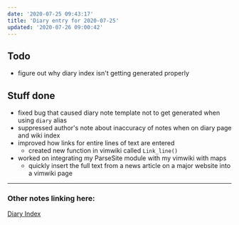 ```yaml
---
date: '2020-07-25 09:43:17'
title: 'Diary entry for 2020-07-25'
updated: '2020-07-26 09:00:42'
---
```

## Todo
* figure out why diary index isn't getting generated properly

## Stuff done
* fixed bug that caused diary note template not to get generated when using
  `diary` alias
* suppressed author's note about inaccuracy of notes when on diary page and wiki
  index
* improved how links for entire lines of text are entered
  * created new function in vimwiki called `Link_line()`
* worked on integrating my ParseSite module with my vimwiki with maps
  * quickly insert the full text from a news article on a major website into a
    vimwiki page


---
### Other notes linking here:

[Diary Index](/diary)
